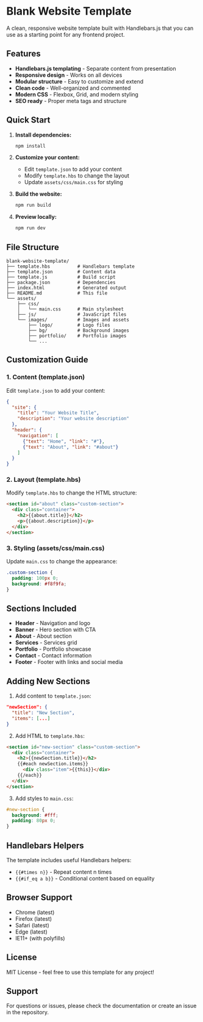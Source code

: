 # Blank Website Template

A clean, responsive website template built with Handlebars.js that you can use as a starting point for any frontend project.

## Features

- **Handlebars.js templating** - Separate content from presentation
- **Responsive design** - Works on all devices
- **Modular structure** - Easy to customize and extend
- **Clean code** - Well-organized and commented
- **Modern CSS** - Flexbox, Grid, and modern styling
- **SEO ready** - Proper meta tags and structure

## Quick Start

1. **Install dependencies:**
   ```bash
   npm install
   ```

2. **Customize your content:**
   - Edit `template.json` to add your content
   - Modify `template.hbs` to change the layout
   - Update `assets/css/main.css` for styling

3. **Build the website:**
   ```bash
   npm run build
   ```

4. **Preview locally:**
   ```bash
   npm run dev
   ```

## File Structure

```
blank-website-template/
├── template.hbs          # Handlebars template
├── template.json         # Content data
├── template.js           # Build script
├── package.json          # Dependencies
├── index.html            # Generated output
├── README.md             # This file
└── assets/
    ├── css/
    │   └── main.css      # Main stylesheet
    ├── js/               # JavaScript files
    └── images/           # Images and assets
        ├── logo/         # Logo files
        ├── bg/           # Background images
        ├── portfolio/    # Portfolio images
        └── ...
```

## Customization Guide

### 1. Content (template.json)

Edit `template.json` to add your content:

```json
{
  "site": {
    "title": "Your Website Title",
    "description": "Your website description"
  },
  "header": {
    "navigation": [
      {"text": "Home", "link": "#"},
      {"text": "About", "link": "#about"}
    ]
  }
}
```

### 2. Layout (template.hbs)

Modify `template.hbs` to change the HTML structure:

```html
<section id="about" class="custom-section">
  <div class="container">
    <h2>{{about.title}}</h2>
    <p>{{about.description}}</p>
  </div>
</section>
```

### 3. Styling (assets/css/main.css)

Update `main.css` to change the appearance:

```css
.custom-section {
  padding: 100px 0;
  background: #f8f9fa;
}
```

## Sections Included

- **Header** - Navigation and logo
- **Banner** - Hero section with CTA
- **About** - About section
- **Services** - Services grid
- **Portfolio** - Portfolio showcase
- **Contact** - Contact information
- **Footer** - Footer with links and social media

## Adding New Sections

1. Add content to `template.json`:
```json
"newSection": {
  "title": "New Section",
  "items": [...]
}
```

2. Add HTML to `template.hbs`:
```html
<section id="new-section" class="custom-section">
  <div class="container">
    <h2>{{newSection.title}}</h2>
    {{#each newSection.items}}
      <div class="item">{{this}}</div>
    {{/each}}
  </div>
</section>
```

3. Add styles to `main.css`:
```css
#new-section {
  background: #fff;
  padding: 80px 0;
}
```

## Handlebars Helpers

The template includes useful Handlebars helpers:

- `{{#times n}}` - Repeat content n times
- `{{#if_eq a b}}` - Conditional content based on equality

## Browser Support

- Chrome (latest)
- Firefox (latest)
- Safari (latest)
- Edge (latest)
- IE11+ (with polyfills)

## License

MIT License - feel free to use this template for any project!

## Support

For questions or issues, please check the documentation or create an issue in the repository.
